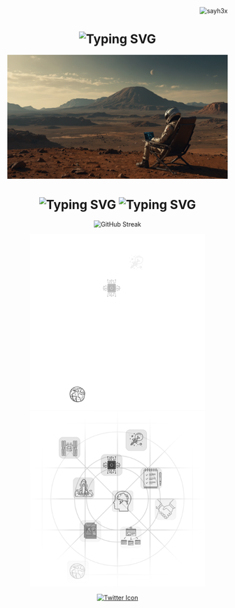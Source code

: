 <p align="right">
  <img src="https://komarev.com/ghpvc/?username=sayh3x&color=orange&style=plastic&label=H3XViews" alt="sayh3x" />
</p>

<h1 align="center">
  <a ><img src="https://readme-typing-svg.herokuapp.com?font=Doto&size=24&pause=1000&color=F7A24C&center=true&vCenter=true&repeat=false&width=435&lines=Hi%2C+i'm+H3X%F0%9F%9B%B8" alt="Typing SVG" /></a>
</h1>

<p align="center">
  <img src="https://github.com/sayh3x/sayh3x/blob/main/PH/now-h3x-mars.jpg" style="max-width: 100%; height: auto;" alt="H3X in Mars">
</p>

<h1 align="center">
  <a ><img src="https://readme-typing-svg.herokuapp.com?font=Doto&letterSpacing=.2rem;&pause=1000&color=F7A24C&center=true&vCenter=true&width=435&lines=Building+AI+%7C+Breaking+Security" alt="Typing SVG" /></a>
  <a ><img src="https://readme-typing-svg.herokuapp.com?font=Doto&letterSpacing=.2rem;&pause=1000&color=F7A24C&center=true&vCenter=true&width=435&lines=Developing+Hardware+%26+Software" alt="Typing SVG" /></a>
</h1>

<p align="center">
  <a ><img src="https://github-readme-streak-stats-orcin-five.vercel.app?user=sayh3x&theme=humoris&hide_border=true&border_radius=40&mode=weekly&card_height=100" alt="GitHub Streak" /></a>
</p>
<p align="center" style="position: relative; text-align: center;">
  <img src="PH/mainIconsdark.svg#gh-dark-mode-only" alt="Dark Mode Icon" width="400" />
  <img src="PH/mainIconswhite.svg#gh-light-mode-only" alt="Light Mode Icon" width="400" />
</p>


<p align="center"> 
  <a href="https://x.com/sayh3x" target="_blank" rel="noreferrer">
    <picture>
      <source media="(prefers-color-scheme: dark)" srcset="https://raw.githubusercontent.com/danielcranney/readme-generator/main/public/icons/socials/twitter-dark.svg">
      <source media="(prefers-color-scheme: light)" srcset="https://raw.githubusercontent.com/danielcranney/readme-generator/main/public/icons/socials/twitter.svg">
      <img src="https://raw.githubusercontent.com/danielcranney/readme-generator/main/public/icons/socials/twitter.svg" alt="Twitter Icon" width="32" height="32">
    </picture>
  </a>
</p>
